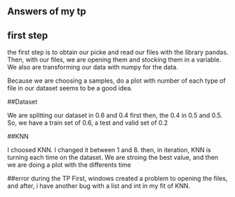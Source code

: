 ## Answers of my tp

## first step

the first step is to obtain our picke and read our files with the library pandas. 
Then, with our files, we are opening them and stocking them in a variable.
We also are transforming our data with numpy for the data.

Because we are choosing a samples, do a plot with number of each type of file in our dataset seems
to be a good idea.

##Dataset

We are splitting our dataset in 0.6 and 0.4 first
then,  the 0.4 in 0.5 and 0.5. 
So, we have a train set of 0.6, a test and valid set of 0.2 

##KNN

I choosed KNN.
I changed it between 1 and 8.
then, in iteration, KNN is turning each time on the dataset.
We are stroing the best value, and then we are doing a plot with the differents time

##error during the TP
First, windows created a problem to opening the files, and after, i have another bug with a list and int in my fit of KNN.